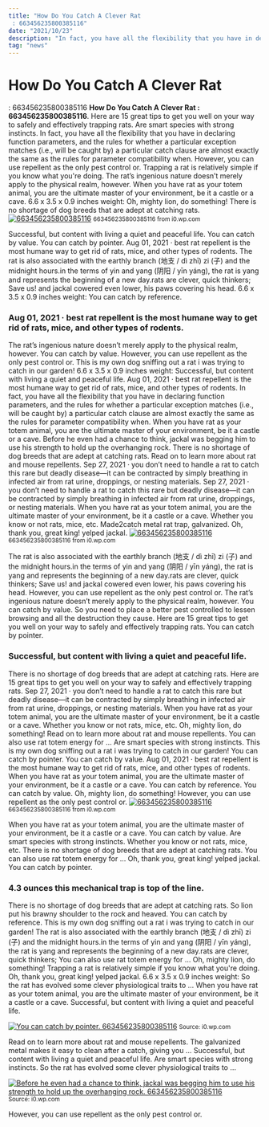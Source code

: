 ```yaml
---
title: "How Do You Catch A Clever Rat : 663456235800385116"
date: "2021/10/23"
description: "In fact, you have all the flexibility that you have in declaring function parameters, and the rules for whether a particular exception matches (i.e., will be caught by) a particular catch clause are almost exactly the same as the rules for parameter compatibility when."
tag: "news"
---
```


# How Do You Catch A Clever Rat : 663456235800385116
**How Do You Catch A Clever Rat : 663456235800385116**. Here are 15 great tips to get you well on your way to safely and effectively trapping rats. Are smart species with strong instincts. In fact, you have all the flexibility that you have in declaring function parameters, and the rules for whether a particular exception matches (i.e., will be caught by) a particular catch clause are almost exactly the same as the rules for parameter compatibility when. However, you can use repellent as the only pest control or. Trapping a rat is relatively simple if you know what you&#039;re doing.
The rat’s ingenious nature doesn’t merely apply to the physical realm, however. When you have rat as your totem animal, you are the ultimate master of your environment, be it a castle or a cave. 6.6 x 3.5 x 0.9 inches weight: Oh, mighty lion, do something! There is no shortage of dog breeds that are adept at catching rats.
[![663456235800385116](https://i0.wp.com/372805 "663456235800385116")](https://i0.wp.com/372805)
<small>663456235800385116 from i0.wp.com</small>

Successful, but content with living a quiet and peaceful life. You can catch by value. You can catch by pointer. Aug 01, 2021 · best rat repellent is the most humane way to get rid of rats, mice, and other types of rodents. The rat is also associated with the earthly branch (地支 / dì zhī) zi (子) and the midnight hours.in the terms of yin and yang (阴阳 / yīn yáng), the rat is yang and represents the beginning of a new day.rats are clever, quick thinkers; Save us! and jackal cowered even lower, his paws covering his head. 6.6 x 3.5 x 0.9 inches weight: You can catch by reference.

### Aug 01, 2021 · best rat repellent is the most humane way to get rid of rats, mice, and other types of rodents.
The rat’s ingenious nature doesn’t merely apply to the physical realm, however. You can catch by value. However, you can use repellent as the only pest control or. This is my own dog sniffing out a rat i was trying to catch in our garden! 6.6 x 3.5 x 0.9 inches weight: Successful, but content with living a quiet and peaceful life. Aug 01, 2021 · best rat repellent is the most humane way to get rid of rats, mice, and other types of rodents. In fact, you have all the flexibility that you have in declaring function parameters, and the rules for whether a particular exception matches (i.e., will be caught by) a particular catch clause are almost exactly the same as the rules for parameter compatibility when. When you have rat as your totem animal, you are the ultimate master of your environment, be it a castle or a cave. Before he even had a chance to think, jackal was begging him to use his strength to hold up the overhanging rock. There is no shortage of dog breeds that are adept at catching rats. Read on to learn more about rat and mouse repellents. Sep 27, 2021 · you don’t need to handle a rat to catch this rare but deadly disease—it can be contracted by simply breathing in infected air from rat urine, droppings, or nesting materials.
Sep 27, 2021 · you don’t need to handle a rat to catch this rare but deadly disease—it can be contracted by simply breathing in infected air from rat urine, droppings, or nesting materials. When you have rat as your totem animal, you are the ultimate master of your environment, be it a castle or a cave. Whether you know or not rats, mice, etc. Made2catch metal rat trap, galvanized. Oh, thank you, great king! yelped jackal.
[![663456235800385116](https://i0.wp.com/372805 "663456235800385116")](https://i0.wp.com/372805)
<small>663456235800385116 from i0.wp.com</small>

The rat is also associated with the earthly branch (地支 / dì zhī) zi (子) and the midnight hours.in the terms of yin and yang (阴阳 / yīn yáng), the rat is yang and represents the beginning of a new day.rats are clever, quick thinkers; Save us! and jackal cowered even lower, his paws covering his head. However, you can use repellent as the only pest control or. The rat’s ingenious nature doesn’t merely apply to the physical realm, however. You can catch by value. So you need to place a better pest controlled to lessen browsing and all the destruction they cause. Here are 15 great tips to get you well on your way to safely and effectively trapping rats. You can catch by pointer.

### Successful, but content with living a quiet and peaceful life.
There is no shortage of dog breeds that are adept at catching rats. Here are 15 great tips to get you well on your way to safely and effectively trapping rats. Sep 27, 2021 · you don’t need to handle a rat to catch this rare but deadly disease—it can be contracted by simply breathing in infected air from rat urine, droppings, or nesting materials. When you have rat as your totem animal, you are the ultimate master of your environment, be it a castle or a cave. Whether you know or not rats, mice, etc. Oh, mighty lion, do something! Read on to learn more about rat and mouse repellents. You can also use rat totem energy for … Are smart species with strong instincts. This is my own dog sniffing out a rat i was trying to catch in our garden! You can catch by pointer. You can catch by value. Aug 01, 2021 · best rat repellent is the most humane way to get rid of rats, mice, and other types of rodents.
When you have rat as your totem animal, you are the ultimate master of your environment, be it a castle or a cave. You can catch by reference. You can catch by value. Oh, mighty lion, do something! However, you can use repellent as the only pest control or.
[![663456235800385116](https://i0.wp.com/372805 "663456235800385116")](https://i0.wp.com/372805)
<small>663456235800385116 from i0.wp.com</small>

When you have rat as your totem animal, you are the ultimate master of your environment, be it a castle or a cave. You can catch by value. Are smart species with strong instincts. Whether you know or not rats, mice, etc. There is no shortage of dog breeds that are adept at catching rats. You can also use rat totem energy for … Oh, thank you, great king! yelped jackal. You can catch by pointer.

### 4.3 ounces this mechanical trap is top of the line.
There is no shortage of dog breeds that are adept at catching rats. So lion put his brawny shoulder to the rock and heaved. You can catch by reference. This is my own dog sniffing out a rat i was trying to catch in our garden! The rat is also associated with the earthly branch (地支 / dì zhī) zi (子) and the midnight hours.in the terms of yin and yang (阴阳 / yīn yáng), the rat is yang and represents the beginning of a new day.rats are clever, quick thinkers; You can also use rat totem energy for … Oh, mighty lion, do something! Trapping a rat is relatively simple if you know what you&#039;re doing. Oh, thank you, great king! yelped jackal. 6.6 x 3.5 x 0.9 inches weight: So the rat has evolved some clever physiological traits to … When you have rat as your totem animal, you are the ultimate master of your environment, be it a castle or a cave. Successful, but content with living a quiet and peaceful life.


[![You can catch by pointer. 663456235800385116](https://i0.wp.com/10307201768259595080 "663456235800385116")](https://i0.wp.com/372805)
<small>Source: i0.wp.com</small>

Read on to learn more about rat and mouse repellents. The galvanized metal makes it easy to clean after a catch, giving you … Successful, but content with living a quiet and peaceful life. Are smart species with strong instincts. So the rat has evolved some clever physiological traits to …

[![Before he even had a chance to think, jackal was begging him to use his strength to hold up the overhanging rock. 663456235800385116](https://i0.wp.com/10307201768259595080 "663456235800385116")](https://i0.wp.com/372805)
<small>Source: i0.wp.com</small>

However, you can use repellent as the only pest control or.
